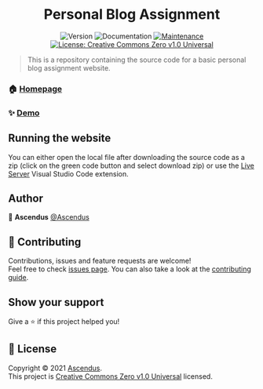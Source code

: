 <h1 align="center">Personal Blog Assignment</h1>
<p align="center">
    <img alt="Version" src="https://img.shields.io/badge/version-1.0.0-blue.svg?cacheSeconds=2592000" />
    <img alt="Documentation" src="https://img.shields.io/badge/documentation-no-brightgreen.svg" />
    <a href="+https://github.com/Ascendus/PersonalBlogAssignment/" target="_blank">
        <img alt="Maintenance" src="https://img.shields.io/badge/Maintained%3F-no-green.svg" />
    </a>
    <a href="https://creativecommons.org/publicdomain/zero/1.0/" target="_blank">
        <img alt="License: Creative Commons Zero v1.0 Universal" src="https://img.shields.io/github/license/Ascendus/PersonalBlogAssignment" />
    </a>
</p>

> This is a repository containing the source code for a basic personal blog assignment website.

### 🏠 [Homepage](https://github.com/Ascendus/PersonalBlogAssignment)

### ✨ [Demo](https://matrixdev.xyz)

## Running the website
You can either open the local file after downloading the source code as a zip (click on the green code button and select download zip) or use the [Live Server](https://marketplace.visualstudio.com/items?itemName=ritwickdey.LiveServer) Visual Studio Code extension.

## Author

👤 **Ascendus**
[@Ascendus](https://github.com/Ascendus)

## 🤝 Contributing
Contributions, issues and feature requests are welcome!<br />Feel free to check [issues page](https://github.com/Ascendus/PersonalBlogAssignment/issues). You can also take a look at the [contributing guide](https://github.com/Ascendus/PersonalBlogAssignment/blob/main/.github/CONTRIBUTING.md).

## Show your support
Give a ⭐️ if this project helped you!

## 📝 License

Copyright © 2021 [Ascendus](https://github.com/Ascendus).<br />
This project is [Creative Commons Zero v1.0 Universal](https://creativecommons.org/publicdomain/zero/1.0/) licensed.